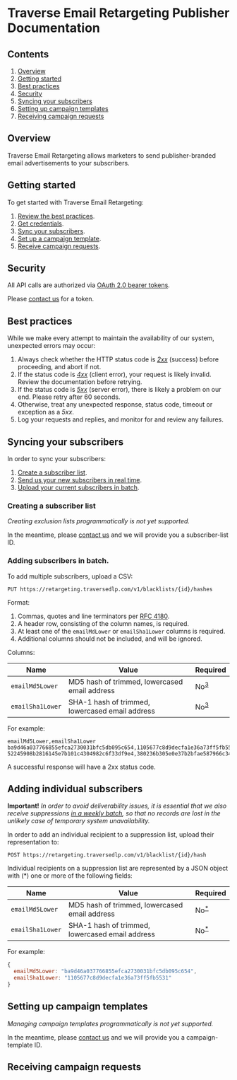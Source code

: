 # Traverse Email Retargeting Publisher Documentation

## Contents

  1. [Overview](#overview)
  2. [Getting started](#getting-started)
  3. [Best practices](#best-practices)
  4. [Security](#security)
  5. [Syncing your subscribers](#syncing-your-subscribers)
  6. [Setting up campaign templates](#setting-up-campaign-templates)
  6. [Receiving campaign requests](#receiving-campaign-requests)

## Overview

Traverse Email Retargeting allows marketers to send publisher-branded email advertisements to your subscribers.

## Getting started

To get started with Traverse Email Retargeting:

 1. [Review the best practices](#best-practices).
 2. [Get credentials](#security).
 3. [Sync your subscribers](#syncing-your-subscribers).
 4. [Set up a campaign template](#setting-up-campaign-templates).
 5. [Receive campaign requests](#receiving-campaign-requests).

## Security

All API calls are authorized via <a href="https://tools.ietf.org/html/rfc6750">OAuth 2.0 bearer tokens</a>.

Please <a href="mailto:Traverse Operations <operations@traversedlp.com&gt">contact us</a> for a token.

## Best practices

While we make every attempt to maintain the availability of our system, unexpected errors may occur:

 1. Always check whether the HTTP status code  is *<a href="https://en.wikipedia.org/wiki/List_of_HTTP_status_codes#2xx_Success">2xx</a>* (success) before proceeding, and abort if not.
 2. If the status code is *<a href="https://en.wikipedia.org/wiki/List_of_HTTP_status_codes#4xx_Client_Error">4xx</a>* (client error), your request is likely invalid. Review the documentation before retrying.
 3. If the status code is *<a href="https://en.wikipedia.org/wiki/List_of_HTTP_status_codes#5xx_Server_Error">5xx</a>* (server error), there is likely a problem on our end. Please retry after 60 seconds.
 4. Otherwise, treat any unexpected response, status code, timeout or exception as a *5xx*.
 5. Log your requests and replies, and monitor for and review any failures.

## Syncing your subscribers

In order to sync your subscribers:

 1. [Create a subscriber list](#creating-a-subscriber-list).
 2. [Send us your new subscribers in real time](#adding-individual-recipients).
 2. [Upload your current subscribers in batch](#adding-subscribers-in-batch).

### Creating a subscriber list

*Creating exclusion lists programmatically is not yet supported.*

In the meantime, please <a href="mailto:Traverse Operations <operations@traversedlp.com&gt">contact us</a> and we will provide you a subscriber-list ID.

### Adding subscribers in batch.

To add multiple subscribers, upload a CSV:
```
PUT https://retargeting.traversedlp.com/v1/blacklists/{id}/hashes
```

Format:

 1. Commas, quotes and line terminators per <a href="https://tools.ietf.org/html/rfc4180">RFC 4180</a>.
 2. A  header row, consisting of the column names, is required.
 3. <a id="f1">At least one of the `emailMdLower` or `emailSha1Lower` columns is required.</a>
 4. Additional columns should not be included, and will be ignored.

Columns:

| Name             | Value                                           | Required                |
|------------------|-------------------------------------------------|-------------------------|
| `emailMd5Lower`  | MD5 hash of trimmed, lowercased email address   | No<sup id="a1">[3](#f1) |
| `emailSha1Lower` | SHA-1 hash of trimmed, lowercased email address | No<sup id="a1">[3](#f1) |

For example:
```
emailMd5Lower,emailSha1Lower
ba9d46a037766855efca2730031bfc5db095c654,1105677c8d9decfa1e36a73ff5fb5531
52245908b2816145e7b101c4304982c6f33df9e4,380236b305e0e37b2bfae587966c34e2
```

A successful response will have a 2xx status code.

## Adding individual subscribers

**Important!** *In order to avoid deliverability issues, it is essential that we also receive suppressions [in a weekly batch](#updating-a-suppression-list), so that no records are lost in the unlikely case of temporary system unavailability.*

In order to add an individual recipient to a suppression list, upload their representation to:
```
POST https://retargeting.traversedlp.com/v1/blacklist/{id}/hash
```

Individual recipients on a suppression list are represented by a JSON object with <a id="f1">(*) one or more of the following fields</a>:

| Name             | Value                                           | Required                |
|------------------|-------------------------------------------------|-------------------------|
| `emailMd5Lower`  | MD5 hash of trimmed, lowercased email address   | No<sup id="a1">[*](#f2) |
| `emailSha1Lower` | SHA-1 hash of trimmed, lowercased email address | No<sup id="a1">[*](#f2) |

For example:

```javascript
{
  emailMd5Lower: "ba9d46a037766855efca2730031bfc5db095c654",
  emailSha1Lower: "1105677c8d9decfa1e36a73ff5fb5531"
}
```

## Setting up campaign templates

*Managing campaign templates programmatically is not yet supported.*

In the meantime, please <a href="mailto:Traverse Operations <operations@traversedlp.com&gt">contact us</a> and we will provide you a campaign-template ID.

## Receiving campaign requests

